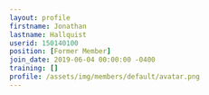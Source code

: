 ```yaml
---
layout: profile
firstname: Jonathan
lastname: Hallquist
userid: 150140100
position: [Former Member]
join_date: 2019-06-04 00:00:00 -0400
training: []
profile: /assets/img/members/default/avatar.png
---
```

